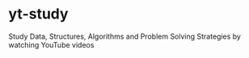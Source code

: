 # yt-study
Study Data, Structures, Algorithms and Problem Solving Strategies by watching YouTube videos
